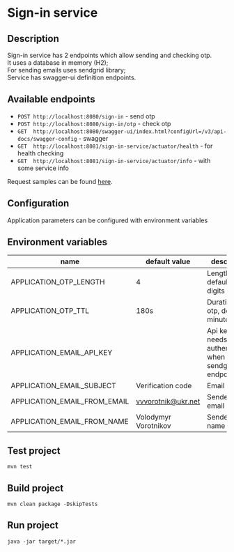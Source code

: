# Sign-in service

## Description
Sign-in service has 2 endpoints which allow sending and checking otp.<br />
It uses a database in memory (H2);<br /> For sending emails uses sendgrid library; <br />
Service has swagger-ui definition endpoints.<br />

## Available endpoints

- `POST http://localhost:8080/sign-in` - send otp
- `POST http://localhost:8080/sign-in/otp` - check otp
- `GET  http://localhost:8080/swagger-ui/index.html?configUrl=/v3/api-docs/swagger-config` - swagger
- `GET  http://localhost:8081/sign-in-service/actuator/health` - for health checking
- `GET  http://localhost:8081/sign-in-service/actuator/info` - with some service info

Request samples can be found [here](src/test/java/com/backend/service/sign/in/client/http/api-test.http).

## Configuration

Application parameters can be configured with environment variables

## Environment variables
name|default value|description
   ----|-------|---------
APPLICATION_OTP_LENGTH|4|Length of otp, default 4 digits
APPLICATION_OTP_TTL|180s|Duration of otp, default 3 minutes 
APPLICATION_EMAIL_API_KEY|<apiKey>|Api key which needs for authentication when calling sendgrid endpoint
APPLICATION_EMAIL_SUBJECT|Verification code|Email subject
APPLICATION_EMAIL_FROM_EMAIL|vvvorotnik@ukr.net|Sender's email
APPLICATION_EMAIL_FROM_NAME|Volodymyr Vorotnikov|Sender's name

## Test project
```
mvn test
```

## Build project
```
mvn clean package -DskipTests
```

## Run project
```
java -jar target/*.jar